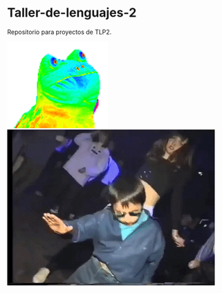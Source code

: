 # Taller-de-lenguajes-2
Repositorio para proyectos de TLP2.

![](https://github.com/Santiago15JM/Taller-de-lenguajes-2/blob/main/200.gif)
![](https://github.com/Santiago15JM/Taller-de-lenguajes-2/blob/main/300.gif)

